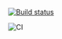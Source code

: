[![Build status](https://ci.appveyor.com/api/projects/status/7mvdu8ac41vyc2vm?svg=true)](https://ci.appveyor.com/project/Kelias1/ahj-testing)

![CI](https://github.com/Kelias1/ahj-testing/actions/workflows/web.yml/badge.svg)